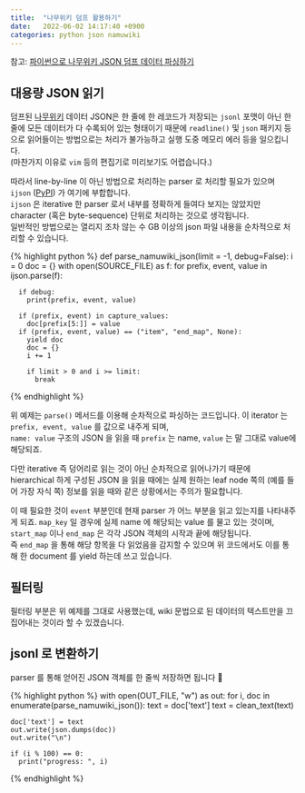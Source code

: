 ```yaml
---
title:  "나무위키 덤프 활용하기"
date:   2022-06-02 14:17:40 +0900
categories: python json namuwiki
---
```



참고: [파이썬으로 나무위키 JSON 덤프 데이터 파싱하기
](https://heegyukim.medium.com/%ED%8C%8C%EC%9D%B4%EC%8D%AC%EC%9C%BC%EB%A1%9C-%EB%82%98%EB%AC%B4%EC%9C%84%ED%82%A4-json-%EB%8D%A4%ED%94%84-%EB%8D%B0%EC%9D%B4%ED%84%B0-%ED%8C%8C%EC%8B%B1%ED%95%98%EA%B8%B0-8f41cee1e155)

## 대용량 JSON 읽기

덤프된 [나무위키](https://namu.wiki) 데이터 JSON은 한 줄에 한 레코드가 저장되는 `jsonl` 포맷이 아닌 한 줄에 모든 데이터가 다 수록되어 있는 형태이기 때문에 `readline()` 및 `json` 패키지 등으로 읽어들이는 방법으로는 처리가 불가능하고 실행 도중 메모리 에러 등을 일으킵니다.  
(마찬가지 이유로 `vim` 등의 편집기로 미리보기도 어렵습니다.)

따라서 line-by-line 이 아닌 방법으로 처리하는 parser 로 처리할 필요가 있으며 `ijson` ([PyPI](https://pypi.org/project/ijson/)) 가 여기에 부합합니다.   
`ijson` 은 iterative 한 parser 로서 내부를 정확하게 들여다 보지는 않았지만 character (혹은 byte-sequence) 단위로 처리하는 것으로 생각됩니다.   
일반적인 방법으로는 열리지 조차 않는 수 GB 이상의 json 파일 내용을 순차적으로 처리할 수 있습니다.

{% highlight python %}
def parse_namuwiki_json(limit = -1, debug=False):
  i = 0
  doc = {}
  with open(SOURCE_FILE) as f:
    for prefix, event, value in ijson.parse(f):

      if debug:
        print(prefix, event, value)

      if (prefix, event) in capture_values:
        doc[prefix[5:]] = value
      if (prefix, event, value) == ("item", "end_map", None):
        yield doc
        doc = {}
        i += 1

        if limit > 0 and i >= limit:
          break
{% endhighlight %}

위 예제는 `parse()`  메서드를 이용해 순차적으로 파싱하는 코드입니다. 이 iterator 는 `prefix, event, value` 를 값으로 내주게 되며,   
`name: value` 구조의 JSON 을 읽을 때 `prefix` 는 name, `value` 는 말 그대로 value에 해당되죠.


다만 iterative 즉 덩어리로 읽는 것이 아닌 순차적으로 읽어나가기 때문에 hierarchical 하게 구성된 JSON 을 읽을 때에는 실제 원하는 leaf node 쪽의 (예를 들어 가장 자식 쪽) 정보를 읽을 때와 같은 상황에서는 주의가 필요합니다.   

이 때 필요한 것이 `event` 부분인데 현재 parser 가 어느 부분을 읽고 있는지를 나타내주게 되죠.
`map_key` 일 경우에 실제 name 에 해당되는 value 를 물고 있는 것이며, `start_map` 이나 `end_map`  은 각각 JSON 객체의 시작과 끝에 해당됩니다.  
즉 `end_map` 을 통해 해당 항목을 다 읽었음을 감지할 수 있으며 위 코드에서도 이를 통해 한 document 를 yield 하는데 쓰고 있습니다.

## 필터링

필터링 부분은 위 예제를 그대로 사용했는데, wiki 문법으로 된 데이터의 텍스트만을 끄집어내는 것이라 할 수 있겠습니다.

## jsonl 로 변환하기

parser 를 통해 얻어진 JSON 객체를 한 줄씩 저장하면 됩니다 🙂

{% highlight python %}
with open(OUT_FILE, "w") as out:
  for i, doc in enumerate(parse_namuwiki_json()):
    text = doc['text']
    text = clean_text(text)

    doc['text'] = text
    out.write(json.dumps(doc))
    out.write("\n")

    if (i % 100) == 0:
      print("progress: ", i)
{% endhighlight %}


